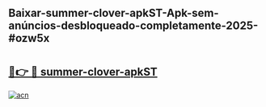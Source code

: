 ## Baixar-summer-clover-apkST-Apk-sem-anúncios-desbloqueado-completamente-2025-#ozw5x

# <h2><a href="https://ainizakaria.my?title=summer-clover-apkST&ref=20M">🔗👉 🔴 summer-clover-apkST</a></h2>

[![acn](https://github.com/user-attachments/assets/0f9c940e-d8b0-45ae-aac7-cd30a18b3e1c)](https://ainizakaria.my?title=summer-clover-apkST&ref=20M)

